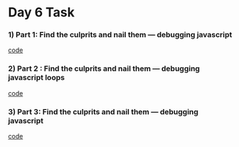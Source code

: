 # Day 6 Task

### 1) Part 1: Find the culprits and nail them — debugging javascript

[code](part1.md)

### 2) Part 2 : Find the culprits and nail them — debugging javascript loops

[code](par2.md)

### 3) Part 3: Find the culprits and nail them — debugging javascript

[code](part3.md)
